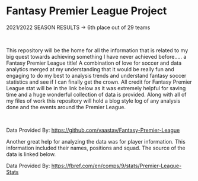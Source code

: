 # Fantasy Premier League Project

2021/2022 SEASON RESULTS ->
6th place out of 29 teams

&nbsp;
&nbsp;

 This repository will be the home for all the information that is related to my big quest towards achieving something I have never achieved before..... a Fantasy Premier League title! A combination of love for soccer and data analytics merged at my understanding that it would be really fun and engaging to do my best to analysis trends and understand fantasy soccer statistics and see if I can finally get the crown. All credit for Fantasy Premier League stat will be in the link below as it was extremely helpful for saving time and a huge wonderful collection of data is provided. Along with all of my files of work this repository will hold a blog style log of any analysis done and the events around the Premier League.
 
&nbsp;
&nbsp;

Data Provided By: https://github.com/vaastav/Fantasy-Premier-League

Another great help for analyzing the data was for player information. This information included their names, positions and squad. The source of the data is linked below.

Data Provided By: https://fbref.com/en/comps/9/stats/Premier-League-Stats
